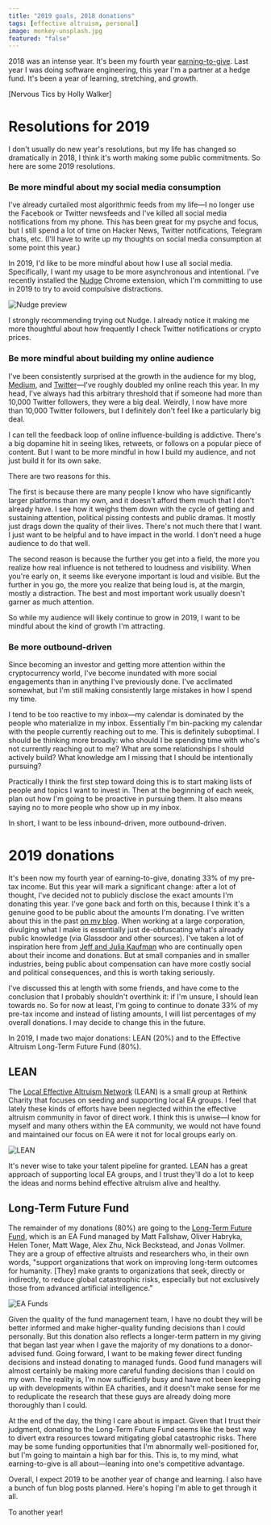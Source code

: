 ```yaml
---
title: "2019 goals, 2018 donations"
tags: [effective altruism, personal]
image: monkey-unsplash.jpg
featured: "false"
---
```


2018 was an intense year. It's been my fourth year [earning-to-give](https://haseebq.com/why-ive-decided-to-devote-my-career-to-earning-to-give/). Last year I was doing software engineering, this year I'm a partner at a hedge fund. It's been a year of learning, stretching, and growth.

<div class="ui embed" data-url="https://www.youtube.com/embed/cpCYBiW0-mw">[Nervous Tics by Holly Walker]</div>

# Resolutions for 2019
I don't usually do new year's resolutions, but my life has changed so dramatically in 2018, I think it's worth making some public commitments. So here are some 2019 resolutions.

### Be more mindful about my social media consumption
I've already curtailed most algorithmic feeds from my life—I no longer use the Facebook or Twitter newsfeeds and I've killed all social media notifications from my phone. This has been great for my psyche and focus, but I still spend a lot of time on Hacker News, Twitter notifications, Telegram chats, etc. (I'll have to write up my thoughts on social media consumption at some point this year.)

In 2019, I'd like to be more mindful about how I use all social media. Specifically, I want my usage to be more asynchronous and intentional. I've recently installed the [Nudge](https://chrome.google.com/webstore/detail/nudge/dmhgdnbkjkejeddddlklojinngaideac?hl=en-US) Chrome extension, which I'm committing to use in 2019 to try to avoid compulsive distractions.

![Nudge preview](https://lh3.googleusercontent.com/14hVUk4gAWinstCBtv2X0yHWodR34mp9uQPb1Y5OpEonfIKea2USC8I1g3KjaN4LMYlRmW-_VQ=w640-h400-e365)

I strongly recommending trying out Nudge. I already notice it making me more thoughtful about how frequently I check Twitter notifications or crypto prices.

### Be more mindful about building my online audience
I've been consistently surprised at the growth in the audience for my blog, [Medium](https://medium.com/@hosseeb), and [Twitter](https://twitter.com/hosseeb)—I've roughly doubled my online reach this year. In my head, I've always had this arbitrary threshold that if someone had more than 10,000 Twitter followers, they were a big deal. Weirdly, I now have more than 10,000 Twitter followers, but I definitely don't feel like a particularly big deal.

I can tell the feedback loop of online influence-building is addictive. There's a big dopamine hit in seeing likes, retweets, or follows on a popular piece of content. But I want to be more mindful in how I build my audience, and not just build it for its own sake.

There are two reasons for this.

The first is because there are many people I know who have significantly larger platforms than my own, and it doesn't afford them much that I don't already have. I see how it weighs them down with the cycle of getting and sustaining attention, political pissing contests and public dramas. It mostly just drags down the quality of their lives. There's not much there that I want. I just want to be helpful and to have impact in the world. I don't need a huge audience to do that well.

The second reason is because the further you get into a field, the more you realize how real influence is not tethered to loudness and visibility. When you're early on, it seems like everyone important is loud and visible. But the further in you go, the more you realize that being loud is, at the margin, mostly a distraction. The best and most important work usually doesn't garner as much attention.

So while my audience will likely continue to grow in 2019, I want to be mindful about the kind of growth I'm attracting.

### Be more outbound-driven
Since becoming an investor and getting more attention within the cryptocurrency world, I've become inundated with more social engagements than in anything I've previously done. I've acclimated somewhat, but I'm still making consistently large mistakes in how I spend my time.

I tend to be too reactive to my inbox—my calendar is dominated by the people who materialize in my inbox. Essentially I'm bin-packing my calendar with the people currently reaching out to me. This is definitely suboptimal. I should be thinking more broadly: who should I be spending time with who's not currently reaching out to me? What are some relationships I should actively build? What knowledge am I missing that I should be intentionally pursuing?

Practically I think the first step toward doing this is to start making lists of people and topics I want to invest in. Then at the beginning of each week, plan out how I'm going to be proactive in pursuing them. It also means saying no to more people who show up in my inbox.

In short, I want to be less inbound-driven, more outbound-driven.

# 2019 donations

It's been now my fourth year of earning-to-give, donating 33% of my pre-tax income. But this year will mark a significant change: after a lot of thought, I've decided not to publicly disclose the exact amounts I'm donating this year. I've gone back and forth on this, because I think it's a genuine good to be public about the amounts I'm donating. I've written about this in the past [on my blog](https://haseebq.com/farewell-app-academy-hello-airbnb-part-ii/#update-4252016). When working at a large corporation, divulging what I make is essentially just de-obfuscating what's already public knowledge (via Glassdoor and other sources). I've taken a lot of inspiration here from [Jeff and Julia Kaufman](https://www.jefftk.com/donations) who are continually open about their income and donations. But at small companies and in smaller industries, being public about compensation can have more costly social and political consequences, and this is worth taking seriously.

I've discussed this at length with some friends, and have come to the conclusion that I probably shouldn't overthink it: if I'm unsure, I should lean towards no. So for now at least, I'm going to continue to donate 33% of my pre-tax income and instead of listing amounts, I will list percentages of my overall donations. I may decide to change this in the future.

In 2019, I made two major donations: LEAN (20%) and to the Effective Altruism Long-Term Future Fund (80%).

## LEAN
The [Local Effective Altruism Network](https://rtcharity.org/lean/) (LEAN) is a small group at Rethink Charity that focuses on seeding and supporting local EA groups. I feel that lately these kinds of efforts have been neglected within the effective altruism community in favor of direct work. I think this is unwise—I know for myself and many others within the EA community, we would not have found and maintained our focus on EA were it not for local groups early on.

![LEAN](https://rtcharity.org/wp-content/uploads/2017/05/LEAN_logo_tallpng.png)

It's never wise to take your talent pipeline for granted. LEAN has a great approach of supporting local EA groups, and I trust they'll do a lot to keep the ideas and norms behind effective altruism alive and healthy.

## Long-Term Future Fund
The remainder of my donations (80%) are going to the [Long-Term Future Fund](https://app.effectivealtruism.org/funds/far-future), which is an EA Fund managed by Matt Fallshaw, Oliver Habryka, Helen Toner, Matt Wage, Alex Zhu, Nick Beckstead, and Jonas Vollmer. They are a group of effective altruists and researchers who, in their own words, "support organizations that work on improving long-term outcomes for humanity. [They] make grants to organizations that seek, directly or indirectly, to reduce global catastrophic risks, especially but not exclusively those from advanced artificial intelligence."

![EA Funds](https://app.effectivealtruism.org/logo-funds.svg)

Given the quality of the fund management team, I have no doubt they will be better informed and make higher-quality funding decisions than I could personally. But this donation also reflects a longer-term pattern in my giving that began last year when I gave the majority of my donations to a donor-advised fund. Going forward, I want to be making fewer direct funding decisions and instead donating to managed funds. Good fund managers will almost certainly be making more careful funding decisions than I could on my own. The reality is, I'm now sufficiently busy and have not been keeping up with developments within EA charities, and it doesn't make sense for me to reduplicate the research that these guys are already doing more thoroughly than I could.

At the end of the day, the thing I care about is impact. Given that I trust their judgment, donating to the Long-Term Future Fund seems like the best way to divert extra resources toward mitigating global catastrophic risks. There may be some funding opportunities that I'm abnormally well-positioned for, but I'm going to maintain a high bar for this. This is, to my mind, what earning-to-give is all about—leaning into one's competitive advantage.

Overall, I expect 2019 to be another year of change and learning. I also have a bunch of fun blog posts planned. Here's hoping I'm able to get through it all.

To another year!
